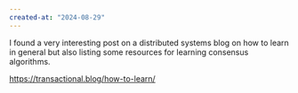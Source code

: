 ```yaml
---
created-at: "2024-08-29"
---
```


I found a very interesting post on a distributed systems blog on how to learn in general but also listing some resources for learning consensus algorithms.

https://transactional.blog/how-to-learn/
